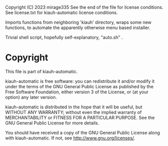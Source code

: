 Copyright (C) 2023 mirage335
See the end of the file for license conditions.
See license.txt for kiauh-automatic license conditions.


Imports functions from neighboring 'kiauh' directory, wraps some new functions, to automate the apparently otherwise menu based installer.

Trivial shell script, hopefully self-explanatory, "auto.sh" .






# Copyright

This file is part of kiauh-automatic.

kiauh-automatic is free software: you can redistribute it and/or modify
it under the terms of the GNU General Public License as published by
the Free Software Foundation, either version 3 of the License, or
(at your option) any later version.

kiauh-automatic is distributed in the hope that it will be useful,
but WITHOUT ANY WARRANTY; without even the implied warranty of
MERCHANTABILITY or FITNESS FOR A PARTICULAR PURPOSE.  See the
GNU General Public License for more details.

You should have received a copy of the GNU General Public License
along with kiauh-automatic.  If not, see <http://www.gnu.org/licenses/>.
